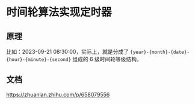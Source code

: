 # 时间轮算法实现定时器

## 原理
比如：2023-09-21 08:30:00，实际上，就是分成了 `{year}-{month}-{date}-{hour}-{minute}-{second}` 组成的 6 级时间轮等级结构。

## 文档
https://zhuanlan.zhihu.com/p/658079556

